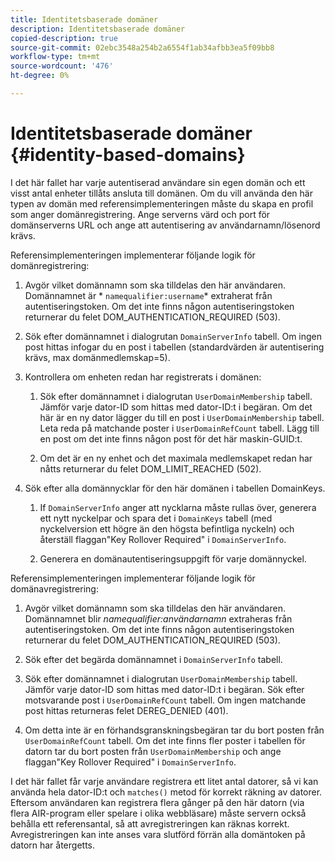 ```yaml
---
title: Identitetsbaserade domäner
description: Identitetsbaserade domäner
copied-description: true
source-git-commit: 02ebc3548a254b2a6554f1ab34afbb3ea5f09bb8
workflow-type: tm+mt
source-wordcount: '476'
ht-degree: 0%

---
```


# Identitetsbaserade domäner {#identity-based-domains}

I det här fallet har varje autentiserad användare sin egen domän och ett visst antal enheter tillåts ansluta till domänen. Om du vill använda den här typen av domän med referensimplementeringen måste du skapa en profil som anger domänregistrering. Ange serverns värd och port för domänserverns URL och ange att autentisering av användarnamn/lösenord krävs.

Referensimplementeringen implementerar följande logik för domänregistrering:

1. Avgör vilket domännamn som ska tilldelas den här användaren. Domännamnet är * `namequalifier:username`* extraherat från autentiseringstoken. Om det inte finns någon autentiseringstoken returnerar du felet DOM_AUTHENTICATION_REQUIRED (503).
1. Sök efter domännamnet i dialogrutan `DomainServerInfo` tabell. Om ingen post hittas infogar du en post i tabellen (standardvärden är autentisering krävs, max domänmedlemskap=5).
1. Kontrollera om enheten redan har registrerats i domänen:

   1. Sök efter domännamnet i dialogrutan `UserDomainMembership` tabell. Jämför varje dator-ID som hittas med dator-ID:t i begäran. Om det här är en ny dator lägger du till en post i `UserDomainMembership` tabell. Leta reda på matchande poster i `UserDomainRefCount` tabell. Lägg till en post om det inte finns någon post för det här maskin-GUID:t.

   1. Om det är en ny enhet och det maximala medlemskapet redan har nåtts returnerar du felet DOM_LIMIT_REACHED (502).

1. Sök efter alla domännycklar för den här domänen i tabellen DomainKeys.

   1. If `DomainServerInfo` anger att nycklarna måste rullas över, generera ett nytt nyckelpar och spara det i `DomainKeys` tabell (med nyckelversion ett högre än den högsta befintliga nyckeln) och återställ flaggan&quot;Key Rollover Required&quot; i `DomainServerInfo`.

   1. Generera en domänautentiseringsuppgift för varje domännyckel.

Referensimplementeringen implementerar följande logik för domänavregistrering:

1. Avgör vilket domännamn som ska tilldelas den här användaren. Domännamnet blir *namequalifier:användarnamn* extraheras från autentiseringstoken. Om det inte finns någon autentiseringstoken returnerar du felet DOM_AUTHENTICATION_REQUIRED (503).
1. Sök efter det begärda domännamnet i `DomainServerInfo` tabell.
1. Sök efter domännamnet i dialogrutan `UserDomainMembership` tabell. Jämför varje dator-ID som hittas med dator-ID:t i begäran. Sök efter motsvarande post i `UserDomainRefCount` tabell. Om ingen matchande post hittas returneras felet DEREG_DENIED (401).

1. Om detta inte är en förhandsgranskningsbegäran tar du bort posten från `UserDomainRefCount` tabell. Om det inte finns fler poster i tabellen för datorn tar du bort posten från `UserDomainMembership` och ange flaggan&quot;Key Rollover Required&quot; i `DomainServerInfo`.

I det här fallet får varje användare registrera ett litet antal datorer, så vi kan använda hela dator-ID:t och `matches()` metod för korrekt räkning av datorer. Eftersom användaren kan registrera flera gånger på den här datorn (via flera AIR-program eller spelare i olika webbläsare) måste servern också behålla ett referensantal, så att avregistreringen kan räknas korrekt. Avregistreringen kan inte anses vara slutförd förrän alla domäntoken på datorn har återgetts.
